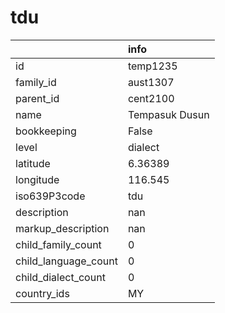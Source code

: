 # tdu
|                      | info           |
|:---------------------|:---------------|
| id                   | temp1235       |
| family_id            | aust1307       |
| parent_id            | cent2100       |
| name                 | Tempasuk Dusun |
| bookkeeping          | False          |
| level                | dialect        |
| latitude             | 6.36389        |
| longitude            | 116.545        |
| iso639P3code         | tdu            |
| description          | nan            |
| markup_description   | nan            |
| child_family_count   | 0              |
| child_language_count | 0              |
| child_dialect_count  | 0              |
| country_ids          | MY             |